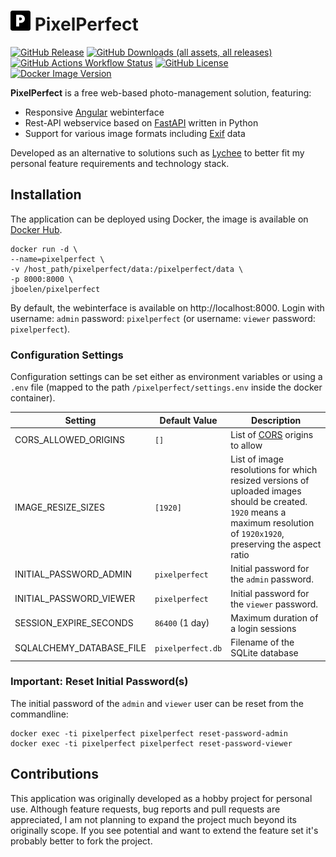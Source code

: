 # ![PixelPerfect](frontend/src/assets/favicon-32x32.png "PixelPerfect") PixelPerfect
[![GitHub Release](https://img.shields.io/github/v/release/jorisboelen/PixelPerfect?logo=github)](https://github.com/jorisboelen/PixelPerfect/releases/latest)
[![GitHub Downloads (all assets, all releases)](https://img.shields.io/github/downloads/jorisboelen/PixelPerfect/total?logo=github)](https://github.com/jorisboelen/PixelPerfect/releases)
[![GitHub Actions Workflow Status](https://img.shields.io/github/actions/workflow/status/jorisboelen/PixelPerfect/build-package-publish.yml?logo=github)](https://github.com/jorisboelen/PixelPerfect/actions)
[![GitHub License](https://img.shields.io/github/license/jorisboelen/PixelPerfect)](https://github.com/jorisboelen/PixelPerfect/blob/main/LICENSE)
[![Docker Image Version](https://img.shields.io/docker/v/jboelen/pixelperfect?sort=semver&logo=docker)](https://hub.docker.com/r/jboelen/pixelperfect)

**PixelPerfect** is a free web-based photo-management solution, featuring:
* Responsive [Angular] webinterface
* Rest-API webservice based on [FastAPI] written in Python
* Support for various image formats including [Exif] data

Developed as an alternative to solutions such as [Lychee] to better fit my personal 
feature requirements and technology stack.

## Installation
The application can be deployed using Docker, the image is available on [Docker Hub].

```shell
docker run -d \
--name=pixelperfect \
-v /host_path/pixelperfect/data:/pixelperfect/data \
-p 8000:8000 \
jboelen/pixelperfect
```
By default, the webinterface is available on http://localhost:8000. Login with username: `admin`
password: `pixelperfect` (or username: `viewer` password: `pixelperfect`).

### Configuration Settings
Configuration settings can be set either as environment variables or using a `.env` file (mapped to the path 
`/pixelperfect/settings.env` inside the docker container).

| Setting                  | Default Value     | Description                                                                                                                                                              |
|--------------------------|-------------------|--------------------------------------------------------------------------------------------------------------------------------------------------------------------------|
| CORS_ALLOWED_ORIGINS     | `[]`              | List of [CORS] origins to allow                                                                                                                                          |
| IMAGE_RESIZE_SIZES       | `[1920]`          | List of image resolutions for which resized versions of uploaded images should be created. `1920` means a maximum resolution of `1920x1920`, preserving the aspect ratio |
| INITIAL_PASSWORD_ADMIN   | `pixelperfect`    | Initial password for the `admin` password.                                                                                                                               |
| INITIAL_PASSWORD_VIEWER  | `pixelperfect`    | Initial password for the `viewer` password.                                                                                                                              |
| SESSION_EXPIRE_SECONDS   | `86400` (1 day)   | Maximum duration of a login sessions                                                                                                                                     |
| SQLALCHEMY_DATABASE_FILE | `pixelperfect.db` | Filename of the SQLite database                                                                                                                                          |

### Important: Reset Initial Password(s)
The initial password of the `admin` and `viewer` user can be reset from the commandline:

```shell
docker exec -ti pixelperfect pixelperfect reset-password-admin
docker exec -ti pixelperfect pixelperfect reset-password-viewer
```

## Contributions
This application was originally developed as a hobby project for personal use. 
Although feature requests, bug reports and pull requests are appreciated, I am not 
planning to expand the project much beyond its originally scope. If you see potential
and want to extend the feature set it's probably better to fork the project.

[Angular]: https://angular.io/
[CORS]: https://developer.mozilla.org/en-US/docs/Web/HTTP/CORS
[Docker Hub]: https://hub.docker.com/r/jboelen/pixelperfect
[Exif]: https://en.wikipedia.org/wiki/Exif
[FastAPI]: https://fastapi.tiangolo.com/
[Lychee]: https://github.com/LycheeOrg/Lychee
